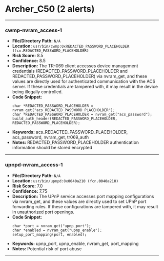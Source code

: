 # Archer_C50 (2 alerts)

---

### cwmp-nvram_access-1

- **File/Directory Path:** `N/A`
- **Location:** `usr/bin/cwmp:0xREDACTED_PASSWORD_PLACEHOLDER (fcn.REDACTED_PASSWORD_PLACEHOLDER)`
- **Risk Score:** 8.5
- **Confidence:** 8.5
- **Description:** The TR-069 client accesses device management credentials (REDACTED_PASSWORD_PLACEHOLDER and REDACTED_PASSWORD_PLACEHOLDER) via nvram_get, and these values are directly used for authenticated communication with the ACS server. If these credentials are tampered with, it may result in the device being illegally controlled.
- **Code Snippet:**
  ```
  char *REDACTED_PASSWORD_PLACEHOLDER = nvram_get("acs_REDACTED_PASSWORD_PLACEHOLDER");
  char *REDACTED_PASSWORD_PLACEHOLDER = nvram_get("acs_password");
  build_auth_header(REDACTED_PASSWORD_PLACEHOLDER, REDACTED_PASSWORD_PLACEHOLDER);
  ```
- **Keywords:** acs_REDACTED_PASSWORD_PLACEHOLDER, acs_password, nvram_get, tr069_auth
- **Notes:** REDACTED_PASSWORD_PLACEHOLDER authentication information should be stored encrypted

---
### upnpd-nvram_access-1

- **File/Directory Path:** `N/A`
- **Location:** `usr/bin/upnpd:0x0040a210 (fcn.0040a210)`
- **Risk Score:** 7.0
- **Confidence:** 7.75
- **Description:** The UPnP service accesses port mapping configurations via nvram_get, and these values are directly used to set UPnP port forwarding rules. If these configurations are tampered with, it may result in unauthorized port openings.
- **Code Snippet:**
  ```
  char *port = nvram_get("upnp_port");
  char *enabled = nvram_get("upnp_enable");
  setup_port_mapping(port, enabled);
  ```
- **Keywords:** upnp_port, upnp_enable, nvram_get, port_mapping
- **Notes:** Potential risk of port abuse

---
